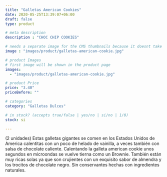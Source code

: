 ```yaml
---
title: "Galletas American Cookies"
date: 2020-05-25T13:39:07+06:00
draft: false
type: product

# meta description
description : "CHOC CHIP COOKIES"

# needs a separate image for the CMS thumbnails because it doesnt take arrays (slideshow images)
image : "images/product/galletas-american-cookie.jpg"

# product Images
# first image will be shown in the product page
images:
  - "images/product/galletas-american-cookie.jpg"

# product Price
price: "3.40"
priceBefore: ""

# categories
category: "Galletas Dulces"

# in stock? (accepts true/false | yes/no | si/no | 1/0)
stock: si

---
```

(2 unidades) Estas galletas gigantes se comen en los Estados Unidos de America  calentitas con un poco de helado de vainilla, a veces también con salsa de chocolate caliente. Calentando la galleta american cookie unos segundos en microondas se vuelve tierna como un Brownie. También están muy ricas solas ya que son crujientes con un exquisito sabor de almendra y los trocitos de chocolate negro. Sin conservantes hechas con ingredientes naturales.
